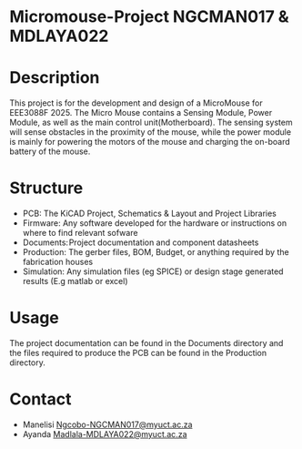 # Micromouse-Project NGCMAN017 & MDLAYA022

# Description
This project is for the development and design of a MicroMouse for EEE3088F 2025. The Micro Mouse contains a Sensing Module, Power Module, as well as the main control unit(Motherboard). The sensing system will sense obstacles in the proximity of the mouse, while the power module is mainly for powering the motors of the mouse and charging the on-board battery of the mouse.

# Structure
* PCB: The KiCAD Project, Schematics & Layout and Project Libraries
* Firmware: Any software developed for the hardware or instructions on where to find relevant sofware
* Documents: Project documentation and component datasheets
* Production: The gerber files, BOM, Budget, or anything required by the fabrication houses
* Simulation: Any simulation files (eg SPICE) or design stage generated results (E.g matlab or excel)

# Usage
The project documentation can be found in the Documents directory and the files required to produce the PCB can be found in the Production directory.

# Contact
* Manelisi Ngcobo-NGCMAN017@myuct.ac.za
* Ayanda Madlala-MDLAYA022@myuct.ac.za

